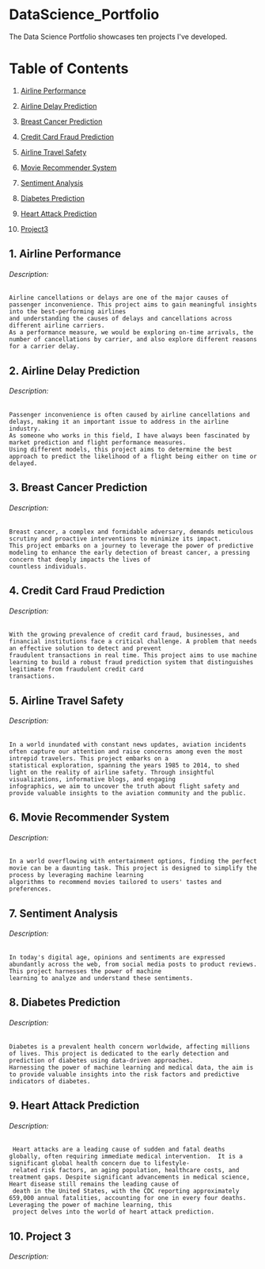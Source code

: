 # DataScience_Portfolio
The Data Science Portfolio showcases ten projects I've developed. 

# Table of Contents
   
1. [Airline Performance](https://github.com/AartiRamani/DataScience_Portfolio/tree/main/Airline%20Performance)
   
2.  [Airline Delay Prediction](https://github.com/AartiRamani/DataScience_Portfolio/tree/main/Airline%20Delay%20Prediction)

3.  [Breast Cancer Prediction](https://github.com/AartiRamani/DataScience_Portfolio/tree/main/Breast%20Cancer%20Prediction)

4.  [Credit Card Fraud Prediction](https://github.com/AartiRamani/DataScience-Portfolio/tree/main/Credit%20Card%20Fraud%20Prediction)

5.  [Airline Travel Safety](https://github.com/AartiRamani/DataScience_Portfolio/tree/main/Airline%20Travel%20Safety)	

6.  [Movie Recommender System](#movierecommender)	

7.  [Sentiment Analysis](#sentimentanalysis)

8.  [Diabetes Prediction](#diabetesprediction)

9.  [Heart Attack Prediction](https://github.com/AartiRamani/DataScience-Portfolio/tree/main/Heart%20Attack%20Prediction)

10. [Project3](#project3) 

## 1. Airline Performance  
  ###### Description: 
    Airline cancellations or delays are one of the major causes of passenger inconvenience. This project aims to gain meaningful insights into the best-performing airlines
    and understanding the causes of delays and cancellations across different airline carriers.
    As a performance measure, we would be exploring on-time arrivals, the number of cancellations by carrier, and also explore different reasons for a carrier delay.  
  
## 2. Airline Delay Prediction 
   ###### Description:
    Passenger inconvenience is often caused by airline cancellations and delays, making it an important issue to address in the airline industry. 
    As someone who works in this field, I have always been fascinated by market prediction and flight performance measures.  
    Using different models, this project aims to determine the best approach to predict the likelihood of a flight being either on time or delayed.
  
## 3. Breast Cancer Prediction  
  ###### Description:
    Breast cancer, a complex and formidable adversary, demands meticulous scrutiny and proactive interventions to minimize its impact. 
    This project embarks on a journey to leverage the power of predictive modeling to enhance the early detection of breast cancer, a pressing concern that deeply impacts the lives of     
    countless individuals.  
  
## 4. Credit Card Fraud Prediction  
  ###### Description:
    With the growing prevalence of credit card fraud, businesses, and financial institutions face a critical challenge. A problem that needs an effective solution to detect and prevent   
    fraudulent transactions in real time. This project aims to use machine learning to build a robust fraud prediction system that distinguishes legitimate from fraudulent credit card 
    transactions.    
  
## 5. Airline Travel Safety  
  ###### Description:
    In a world inundated with constant news updates, aviation incidents often capture our attention and raise concerns among even the most intrepid travelers. This project embarks on a 
    statistical exploration, spanning the years 1985 to 2014, to shed light on the reality of airline safety. Through insightful visualizations, informative blogs, and engaging 
    infographics, we aim to uncover the truth about flight safety and provide valuable insights to the aviation community and the public.
  
## 6. Movie Recommender System  
  ###### Description:
    In a world overflowing with entertainment options, finding the perfect movie can be a daunting task. This project is designed to simplify the process by leveraging machine learning 
    algorithms to recommend movies tailored to users' tastes and preferences.
  
## 7. Sentiment Analysis  
  ###### Description:
    In today's digital age, opinions and sentiments are expressed abundantly across the web, from social media posts to product reviews. This project harnesses the power of machine 
    learning to analyze and understand these sentiments.
  
## 8. Diabetes Prediction  
  ###### Description:
    Diabetes is a prevalent health concern worldwide, affecting millions of lives. This project is dedicated to the early detection and prediction of diabetes using data-driven approaches.
    Harnessing the power of machine learning and medical data, the aim is to provide valuable insights into the risk factors and predictive indicators of diabetes.

## 9. Heart Attack Prediction  
  ###### Description:
     Heart attacks are a leading cause of sudden and fatal deaths globally, often requiring immediate medical intervention.  It is a significant global health concern due to lifestyle-   
     related risk factors, an aging population, healthcare costs, and treatment gaps. Despite significant advancements in medical science, Heart disease still remains the leading cause of
     death in the United States, with the CDC reporting approximately 659,000 annual fatalities, accounting for one in every four deaths. Leveraging the power of machine learning, this 
     project delves into the world of heart attack prediction.

## 10. Project 3  
  ###### Description:
